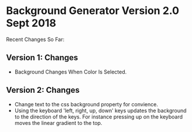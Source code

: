 # Background Generator Version 2.0 Sept 2018

Recent Changes So Far:

## Version 1: Changes

- Background Changes When Color Is Selected.

## Version 2: Changes

- Change text to the css background property for convience.
- Using the keyboard 'left, right, up, down' keys updates the background
  to the direction of the keys. For instance pressing up on the keyboard
  moves the linear gradient to the top.
